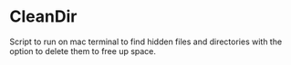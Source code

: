 # CleanDir
Script to run on mac terminal to find hidden files and directories with the option to delete them to free up space.
